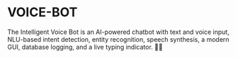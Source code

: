 # VOICE-BOT
The Intelligent Voice Bot is an AI-powered chatbot with text and voice input, NLU-based intent detection, entity recognition, speech synthesis, a modern GUI, database logging, and a live typing indicator. 🚀🤖
